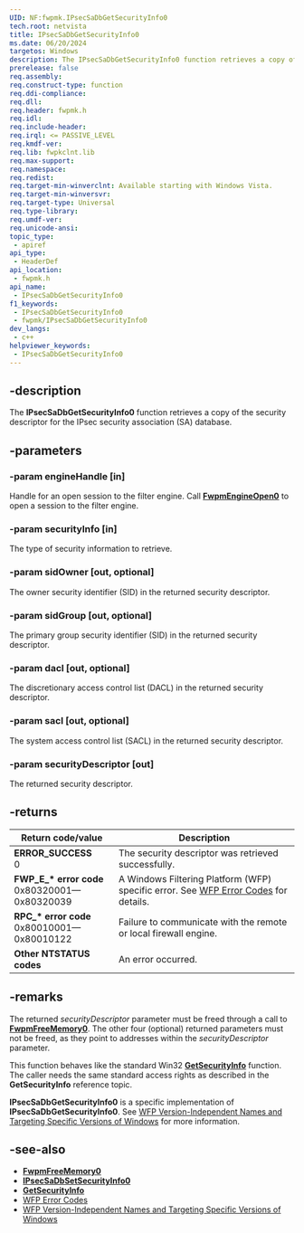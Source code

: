 ```yaml
---
UID: NF:fwpmk.IPsecSaDbGetSecurityInfo0
tech.root: netvista
title: IPsecSaDbGetSecurityInfo0
ms.date: 06/20/2024
targetos: Windows
description: The IPsecSaDbGetSecurityInfo0 function retrieves a copy of the security descriptor for the IPsec security association (SA) database.
prerelease: false
req.assembly: 
req.construct-type: function
req.ddi-compliance: 
req.dll: 
req.header: fwpmk.h
req.idl: 
req.include-header: 
req.irql: <= PASSIVE_LEVEL
req.kmdf-ver: 
req.lib: fwpkclnt.lib
req.max-support: 
req.namespace: 
req.redist: 
req.target-min-winverclnt: Available starting with Windows Vista.
req.target-min-winversvr: 
req.target-type: Universal
req.type-library: 
req.umdf-ver: 
req.unicode-ansi: 
topic_type:
 - apiref
api_type:
 - HeaderDef
api_location:
 - fwpmk.h
api_name:
 - IPsecSaDbGetSecurityInfo0
f1_keywords:
 - IPsecSaDbGetSecurityInfo0
 - fwpmk/IPsecSaDbGetSecurityInfo0
dev_langs:
 - c++
helpviewer_keywords:
 - IPsecSaDbGetSecurityInfo0
---
```


## -description

The **IPsecSaDbGetSecurityInfo0** function retrieves a copy of the security descriptor for the IPsec security association (SA) database.

## -parameters

### -param engineHandle [in]

Handle for an open session to the filter engine. Call **[FwpmEngineOpen0](nf-fwpmk-fwpmengineopen0.md)** to open a session to the filter engine.

### -param securityInfo [in]

The type of security information to retrieve.

### -param sidOwner [out, optional]

The owner security identifier (SID) in the returned security descriptor.

### -param sidGroup [out, optional]

The primary group security identifier (SID) in the returned security descriptor.

### -param dacl [out, optional]

The discretionary access control list (DACL) in the returned security descriptor.

### -param sacl [out, optional]

The system access control list (SACL) in the returned security descriptor.

### -param securityDescriptor [out]

The returned security descriptor.

## -returns

| Return code/value | Description |
|---|---|
| **ERROR_SUCCESS**<br>0 | The security descriptor was retrieved successfully. |
| **FWP_E_\* error code**<br>0x80320001—0x80320039 | A Windows Filtering Platform (WFP) specific error. See [WFP Error Codes](/windows/win32/fwp/wfp-error-codes) for details. |
| **RPC_\* error code**<br>0x80010001—0x80010122 | Failure to communicate with the remote or local firewall engine. |
| **Other NTSTATUS codes** | An error occurred. |

## -remarks

The returned *securityDescriptor* parameter must be freed through a call to **[FwpmFreeMemory0](nf-fwpmk-fwpmfreememory0.md)**. The other four (optional) returned parameters must not be freed, as they point to addresses within the *securityDescriptor* parameter.

This function behaves like the standard Win32 **[GetSecurityInfo](/windows/desktop/api/aclapi/nf-aclapi-getsecurityinfo)** function. The caller needs the same standard access rights as described in the **GetSecurityInfo** reference topic.

**IPsecSaDbGetSecurityInfo0** is a specific implementation of **IPsecSaDbGetSecurityInfo0**. See [WFP Version-Independent Names and Targeting Specific Versions of Windows](/windows/desktop/FWP/wfp-version-independent-names-and-targeting-specific-versions-of-windows) for more information.

## -see-also

- **[FwpmFreeMemory0](nf-fwpmk-fwpmfreememory0.md)**
- **[IPsecSaDbSetSecurityInfo0](nf-fwpmk-ipsecsadbsetsecurityinfo0.md)**
- **[GetSecurityInfo](/windows/desktop/api/aclapi/nf-aclapi-getsecurityinfo)**
- [WFP Error Codes](/windows/win32/fwp/wfp-error-codes)
- [WFP Version-Independent Names and Targeting Specific Versions of Windows](/windows/desktop/FWP/wfp-version-independent-names-and-targeting-specific-versions-of-windows)
